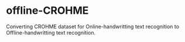 # offline-CROHME
Converting CROHME dataset for Online-handwritting text recognition to Offline-handwritting text recognition.
